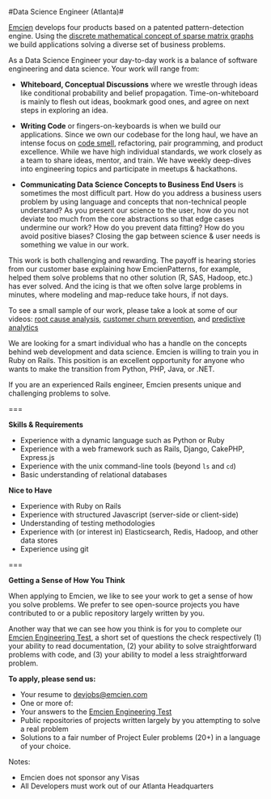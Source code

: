 #Data Science Engineer (Atlanta)#

[Emcien](http://emcien.com) develops four products based on a patented pattern-detection engine. Using the [discrete mathematical concept of sparse matrix graphs](http://emcien.com/technology/) we build applications solving a diverse set of business problems.

As a Data Science Engineer your day-to-day work is a balance of software engineering and data science. Your work will range from:

  * **Whiteboard, Conceptual Discussions** where we wrestle through ideas like conditional probability and belief propagation. Time-on-whiteboard is mainly to flesh out ideas, bookmark good ones, and agree on next steps in exploring an idea.
  
  * **Writing Code** or fingers-on-keyboards is when we build our applications. Since we own our codebase for the long haul, we have an intense focus on [code smell](http://en.wikipedia.org/wiki/Code_smell), refactoring, pair programming, and product excellence. While we have high individual standards, we work closely as a team to share ideas, mentor, and train. We have weekly deep-dives into engineering topics and participate in meetups & hackathons. 
  
  * **Communicating Data Science Concepts to Business End Users** is sometimes the most difficult part. How do you address a business users problem by using language and concepts that non-technical people understand? As you present our science to the user, how do you not deviate too much from the core abstractions so that edge cases undermine our work? How do you prevent data fitting? How do you avoid positive biases? Closing the gap between science & user needs is something we value in our work. 

This work is both challenging and rewarding. The payoff is hearing stories from our customer base explaining how EmcienPatterns, for example, helped them solve problems that no other solution (R, SAS, Hadoop, etc.) has ever solved. And the icing is that we often solve large problems in minutes, where modeling and map-reduce take hours, if not days.

To see a small sample of our work, please take a look at some of our videos: [root cause analysis](https://www.youtube.com/watch?v=Jev7MNRUfDI#action=share), [customer churn prevention](https://www.youtube.com/watch?v=NywaC0EBAh8), and [predictive analytics](https://www.youtube.com/watch?v=7kI9LEHMFbU)

We are looking for a smart individual who has a handle on the concepts behind web development and data science. Emcien is willing to train you in Ruby on Rails. This position is an excellent opportunity for anyone who wants to make the transition from Python, PHP, Java, or .NET.

If you are an experienced Rails engineer, Emcien presents unique and challenging problems to solve.

===

**Skills & Requirements**
  * Experience with a dynamic language such as Python or Ruby
  * Experience with a web framework such as Rails, Django, CakePHP, Express.js
  * Experience with the unix command-line tools (beyond `ls` and `cd`)
  * Basic understanding of relational databases

**Nice to Have**
  * Experience with Ruby on Rails
  * Experience with structured Javascript (server-side or client-side)
  * Understanding of testing methodologies
  * Experience with (or interest in) Elasticsearch, Redis, Hadoop, and other data stores
  * Experience using git

===

**Getting a Sense of How You Think**

When applying to Emcien, we like to see your work to get a sense of how you solve problems. We prefer to see open-source projects you have contributed to or a public repository largely written by you.

Another way that we can see how you think is for you to complete our [Emcien Engineering Test](https://github.com/emcien/jobs/blob/master/engineering-test.md), a short set of questions the check respectively (1) your ability to read documentation, (2) your ability to solve straightforward problems with code, and (3) your ability to model a less straightforward problem.

**To apply, please send us:**
  * Your resume to devjobs@emcien.com
  * One or more of:
   * Your answers to the [Emcien Engineering Test](https://github.com/emcien/jobs/blob/master/engineering-test.md)
   * Public repositories of projects written largely by you attempting to solve a real problem
   * Solutions to a fair number of Project Euler problems (20+) in a language of your choice.

Notes:
  * Emcien does not sponsor any Visas
  * All Developers must work out of our Atlanta Headquarters
